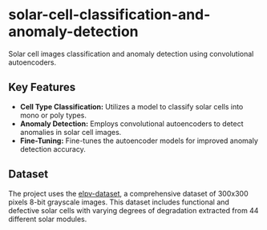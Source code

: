 # solar-cell-classification-and-anomaly-detection
Solar cell images classification and anomaly detection using convolutional autoencoders.

## Key Features

- **Cell Type Classification:** Utilizes a model to classify solar cells into mono or poly types.
- **Anomaly Detection:** Employs convolutional autoencoders to detect anomalies in solar cell images.
- **Fine-Tuning:** Fine-tunes the autoencoder models for improved anomaly detection accuracy.

## Dataset

The project uses the [elpv-dataset](https://github.com/zae-bayern/elpv-dataset), a comprehensive dataset of 300x300 pixels 8-bit grayscale images. This dataset includes functional and defective solar cells with varying degrees of degradation extracted from 44 different solar modules.
